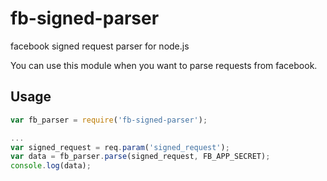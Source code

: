 fb-signed-parser
======

facebook signed request parser for node.js

You can use this module when you want to parse requests from facebook.

## Usage

```js
var fb_parser = require('fb-signed-parser');

...
var signed_request = req.param('signed_request');
var data = fb_parser.parse(signed_request, FB_APP_SECRET);
console.log(data);
```